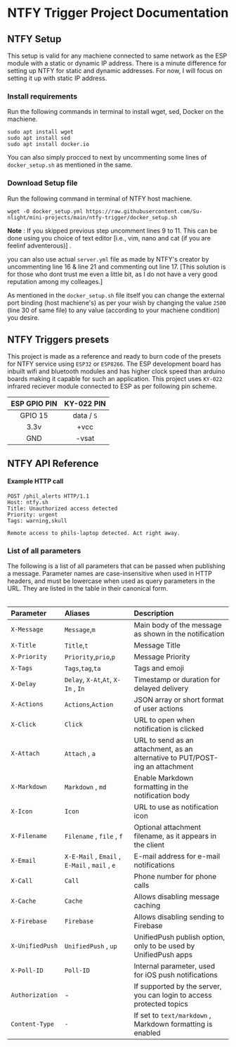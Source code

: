 # NTFY Trigger Project Documentation

## NTFY Setup

This setup is valid for any machiene connected to same network as the ESP module with a static or dynamic IP address. There is a minute difference for setting up NTFY for static and dynamic addresses. For now, I will focus on setting it up with static IP address.

### Install requirements
Run the following commands in terminal to install wget, sed, Docker on the machiene.
```
sudo apt install wget
sudo apt install sed
sudo apt install docker.io
```
You can also simply procced to next by uncommenting some lines of `docker_setup.sh` as mentioned in the same.

### Download Setup file
Run the following command in terminal of NTFY host machiene.
```
wget -O docker_setup.yml https://raw.githubusercontent.com/Su-nlight/mini-projects/main/ntfy-trigger/docker_setup.sh
```
**Note** : If you skipped previous step uncomment lines 9 to 11. This can be done using you choice of text editor \[i.e., vim, nano and cat (if you are feelinf adventerous)\] .

you can also use actual `server.yml` file as made by NTFY's creator by uncommenting line 16 & line 21 and commenting out line 17. \[This solution is for those who dont trust me even a little bit, as I do not have a very good reputation among my colleages.\]

As mentioned in the `docker_setup.sh` file itself you can change the external port binding (host machiene's) as per your wish by changing the value `2500` (line 30 of same file) to any value (according to your machiene condition) you desire.


## NTFY Triggers presets

This project is made as a reference and ready to burn code of the presets for NTFY service using `ESP32` or `ESP8266`. The ESP development board has inbuilt wifi and bluetooth modules and has higher clock speed than arduino boards making it capable for such an application. This project uses `KY-022` infrared reciever module connected to ESP as per following pin scheme.

| ESP GPIO PIN | KY-022 PIN |
| :-----: | :-----: |
| GPIO 15 | data / `S` |
| 3.3v | +vcc |
| GND | -vsat |



## NTFY API Reference

#### Example HTTP call

```http
POST /phil_alerts HTTP/1.1
Host: ntfy.sh
Title: Unauthorized access detected
Priority: urgent
Tags: warning,skull

Remote access to phils-laptop detected. Act right away.
```

### List of all parameters
The following is a list of all parameters that can be passed when publishing a message. Parameter names are case-insensitive when used in HTTP headers, and must be lowercase when used as query parameters in the URL. They are listed in the table in their canonical form.<br><br>

| Parameter | Aliases     | Description                |
| :-------- | :------- | :------------------------- |
| `X-Message` | `Message`,`m` | Main body of the message as shown in the notification |
| `X-Title` | `Title`,`t` | Message Title |
| `X-Priority` | `Priority`,`prio`,`p`  | Message Priority |
| `X-Tags` | `Tags`,`tag`,`ta` | Tags and emoji |
| `X-Delay` | `Delay`, `X-At`,`At`, `X-In` , `In` | Timestamp or duration for delayed delivery |
| `X-Actions` | `Actions`,`Action` | JSON array or short format of user actions |
| `X-Click` | `Click` | URL to open when notification is clicked |
| `X-Attach` | `Attach` , `a` | URL to send as an attachment, as an alternative to PUT/POST-ing an attachment|
| `X-Markdown` | `Markdown` , `md` | Enable Markdown formatting in the notification body|
| `X-Icon` | `Icon` | URL to use as notification icon |
| `X-Filename` | `Filename` , `file` , `f` | Optional attachment filename, as it appears in the client|
| `X-Email` | `X-E-Mail` , `Email` , `E-Mail` , `mail` , `e` | E-mail address for e-mail notifications |
| `X-Call` | `Call` | Phone number for phone calls|
| `X-Cache` | `Cache` | Allows disabling message caching|
| `X-Firebase` | `Firebase` | Allows disabling sending to Firebase |
| `X-UnifiedPush` | `UnifiedPush` , `up` | UnifiedPush publish option, only to be used by UnifiedPush apps |
| `X-Poll-ID` | `Poll-ID` | Internal parameter, used for iOS push notifications |
| `Authorization` | - | If supported by the server, you can login to access protected topics |
| `Content-Type`| `-` | If set to `text/markdown` , Markdown formatting is enabled |



